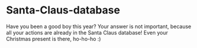 # Santa-Claus-database
Have you been a good boy this year? Your answer is not important, because all your actions are already in the Santa Claus database! Even your Christmas present is there, ho-ho-ho :)
